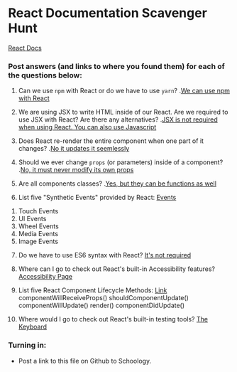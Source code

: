 # React Documentation Scavenger Hunt

[React Docs](https://facebook.github.io/react/docs/hello-world.html)

### Post answers (and links to where you found them) for each of the questions below:

1. Can we use `npm` with React or do we have to use `yarn`?
.[We can use npm with React](https://reactjs.org/docs/installation.html#installing-react)

2. We are using JSX to write HTML inside of our React. Are we required to use JSX with React? Are there any alternatives?
.[JSX is not required when using React. You can also use Javascript](https://reactjs.org/docs/react-without-jsx)

3. Does React re-render the entire component when one part of it changes?
.[No it updates it seemlessly](https://reactjs.org/docs/components-and-props.html)

4. Should we ever change `props` (or parameters) inside of a component? 
.[No, it must never modify its own props](https://reactjs.org/docs/components-and-props.html#props-are-read-only)

5. Are all components classes? 
.[Yes, but they can be functions as well](https://reactjs.org/docs/components-and-props.html#functional-and-class-components)

6. List five "Synthetic Events" provided by React:
[Events](https://reactjs.org/docs/events.html)
1) Touch Events
2) UI Events
3) Wheel Events
4) Media Events
5) Image Events

7. Do we have to use ES6 syntax with React?
[It's not required](https://reactjs.org/docs/react-without-es6.html)

8. Where can I go to check out React's built-in Accessibility features?
[Accessibility Page](https://reactjs.org/docs/accessibility.html)

9. List five React Component Lifecycle Methods:
[Link](https://reactjs.org/docs/react-component.html#the-component-lifecycle)
componentWillReceiveProps()
shouldComponentUpdate()
componentWillUpdate()
render()
componentDidUpdate()

10. Where would I go to check out React's built-in testing tools?
[The Keyboard](https://reactjs.org/docs/accessibility.html#the-keyboard)

### Turning in:

* Post a link to this file on Github to Schoology.
